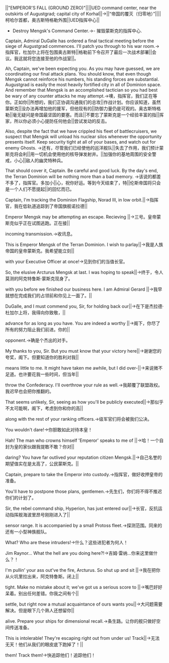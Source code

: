 ||"EMPEROR'S FALL (GROUND ZERO)"||||UED command center, near the outskirts of Augustgrad; capital city of Korhal||->||“帝国的覆灭（归零地）”||||柯哈尔首都，奥古斯特格勒外围||UED指挥中心||

- Destroy Mengsk's Command Center.->- 摧毁蒙斯克的指挥中心.

Captain, Admiral DuGalle has ordered a final tactical meeting before the siege of Augustgrad commences. I'll patch you through to his war room.->指挥官，杜加尔上将在包围奥古斯特||格勒前下令召开了最后一次战术部署||会议。我这就将您连接至他的作战室||。

Ah, Captain, we've been expecting you. As you may have guessed, we are coordinating our final attack plans. You should know, that even though Mengsk cannot reinforce his numbers, his standing forces are substantial. Augustgrad is easily the most heavily fortified city in all of Dominion space. And remember that Mengsk is an accomplished tactician so you had best be wary of any counter attacks he may attempt.->噢，指挥官，我们正在等你。正如你||所想的，我们正协调沟通我们的总攻||作战计划。你应该知道，虽然蒙斯克||没办法再增加他的援军，但他现有的||防御力量仍是可观的。奥古斯特格勒||毫无疑问是帝国最坚固的要塞。而且||不要忘了蒙斯克是一个经验丰富的指||挥家，所以你必须小心提防任何他会||尝试发动的反击。

Also, despite the fact that we have crippled his fleet of battlecruisers, we suspect that Mengsk will unload his nuclear silos whenever the opportunity presents itself. Keep security tight at all of your bases, and watch out for enemy Ghosts. ->还有，尽管我们已经使他的巡洋舰队||失去了作用，我们预计蒙斯克将会利||用一切机会使用他的核导弹发射井。||加强你的基地周围的安全警戒，小心||敌人的幽灵特种兵。

That should cover it, Captain. Be careful and good luck. By the day's end, the Terran Dominion will be nothing more than a bad memory.  ->该说的都差不多了，指挥官。多加小||心，祝你好运。等到今天结束了，特||伦斯帝国将只会是一个人们不愿提起||的回忆而已。

Captain, I'm tracking the Dominion Flagship, Norad III, in low orbit.||->指挥官，我在低轨道追踪到了帝国旗舰诺拉德||

Emperor Mengsk may be attempting an escape.  Recieving ||->三号。皇帝蒙斯克似乎正在试图逃跑。正在接||

incoming transmission.->收讯息。

This is Emperor Mengsk of the Terran Dominion.  I wish to parlay||->我是人族帝国的皇帝蒙斯克。我希望能立刻||

with your Executive Officer at once!->见到你们的当值长官。

So, the elusive Arcturus Mengsk at last. I was hoping to speak||->终于，令人莫测的阿克特鲁斯·蒙斯克现身了。

with you before we finished our business here. I am Admiral Gerard ||->我早就想在完成我们的占领前和你见上一面了。||

DuGalle, and I must commend you, Sir, for holding back our||->在下是杰拉德·杜加尔上将，我得向你致敬，||

advance for as long as you have. You are indeed a worthy ||->阁下，你尽了所有的努力阻止我们前进。你的||

opponent.->确是个杰出的对手。

My thanks to you, Sir. But you must know that your victory here||->谢谢您的夸奖，阁下。但要知道你的胜利对我||

means little to me. It might have taken me awhile, but I did over-||->来说微不足道。也许要花我一些时间，但当年||

throw the Confederacy. I'll overthrow your rule as well.->我颠覆了联盟政权。我迟早也会把你推翻的。

That seems unlikely, Sir, seeing as how you'll be publicly executed||->那似乎不太可能啊，阁下，考虑到你和你的高||

along with the rest of your ranking officers.->级军官们将会被我们公决。

You wouldn't dare!->你胆敢如此对待本皇！

Hah! The man who crowns himself 'Emperor' speaks to me of ||->哈！一个自封为皇的家伙跟我提敢不敢？你对||

daring? You have far outlived your reputation citizen Mengsk.||->自己名誉的期望值实在是太高了，公民蒙斯克。||

Captain, prepare to take the Emperor into custody.->指挥官，做好收押皇帝的准备。

You'll have to postpone those plans, gentlemen.->先生们，你们将不得不推迟你们的计划了。

Sir, the rebel command ship, Hyperion, has just entered our||->长官，反抗运动指挥舰海波里昂号刚刚进入了||

sensor range. It is accompanied by a small Protoss fleet.->探测范围。同来的还有一小型神族舰队。

What?  Who are these intruders!->什么？这些进犯者为何人！

Jim Raynor... What the hell are you doing here?!->吉姆·雷纳…你来这里做什么？！

I'm pullin' your ass out've the fire, Arcturus. So shut up and sit ||->我在把你从火坑里拉出来，阿克特鲁斯。闭上||

tight. Make no mistake about it; we've got us a serious score to ||->嘴巴好好呆着。别出任何差错。你我之间有个||

settle, but right now a mutual acquaintance of ours wants you||->大问题需要解决。但是眼下几个熟人还想留你||

alive. Prepare your ships for dimensional recall.->条生路。让你的舰只做好空间传送准备。

This is intolerable! They're escaping right out from under us! Track||->无法无天！他们从我们的眼皮底下跑掉了！||

them! Track them!->快追踪他们！追踪他们！

